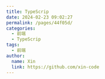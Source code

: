 ```yaml
---
title: TypeScrip
date: 2024-02-23 09:02:27
permalink: /pages/44f05d/
categories:
  - 前端
  - TypeScrip
tags:
  - 前端
author:
  name: Xin
  link: https://github.com/xin-code
---
```

